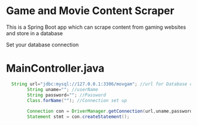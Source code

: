 # Game and Movie Content Scraper
This is a Spring Boot app which can scrape content from gaming websites and store in a database

Set your database connection

# MainController.java

```java
  String url="jdbc:mysql://127.0.0.1:3306/movgam"; //url for Database connection
        String uname=""; //userName 
        String password=""; //Password 
        Class.forName(""); //Connection set up 
        
        Connection con = DriverManager.getConnection(url,uname,password);
        Statement stmt = con.createStatement();
```


